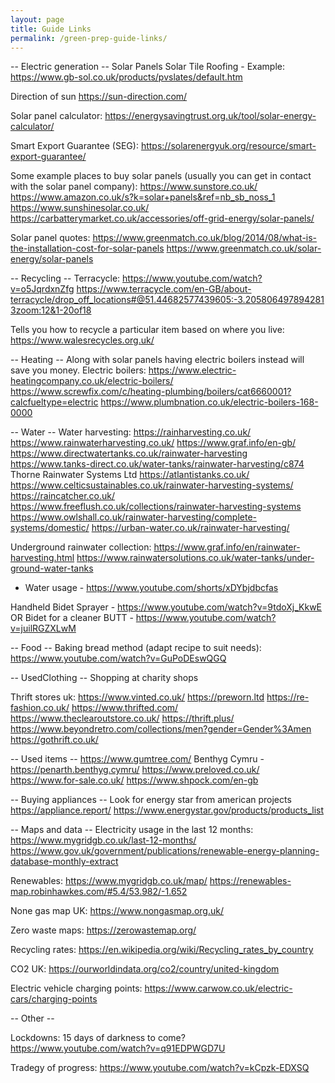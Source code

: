 ```yaml
---
layout: page
title: Guide Links
permalink: /green-prep-guide-links/
---
```


-- Electric generation --
Solar Panels
Solar Tile Roofing - Example: https://www.gb-sol.co.uk/products/pvslates/default.htm

Direction of sun
https://sun-direction.com/

Solar panel calculator:
https://energysavingtrust.org.uk/tool/solar-energy-calculator/

Smart Export Guarantee (SEG):
https://solarenergyuk.org/resource/smart-export-guarantee/

Some example places to buy solar panels (usually you can get in contact with the solar panel company):
https://www.sunstore.co.uk/
https://www.amazon.co.uk/s?k=solar+panels&ref=nb_sb_noss_1
https://www.sunshinesolar.co.uk/
https://carbatterymarket.co.uk/accessories/off-grid-energy/solar-panels/

Solar panel quotes:
https://www.greenmatch.co.uk/blog/2014/08/what-is-the-installation-cost-for-solar-panels
https://www.greenmatch.co.uk/solar-energy/solar-panels

-- Recycling --
Terracycle:
https://www.youtube.com/watch?v=o5JqrdxnZfg
https://www.terracycle.com/en-GB/about-terracycle/drop_off_locations#@51.44682577439605:-3.2058064978942813zoom:12&1-20of18

Tells you how to recycle a particular item based on where you live:
https://www.walesrecycles.org.uk/

-- Heating --
Along with solar panels having electric boilers instead will save you money.
Electric boilers:
https://www.electric-heatingcompany.co.uk/electric-boilers/
https://www.screwfix.com/c/heating-plumbing/boilers/cat6660001?calcfueltype=electric
https://www.plumbnation.co.uk/electric-boilers-168-0000

-- Water --
Water harvesting:
https://rainharvesting.co.uk/
https://www.rainwaterharvesting.co.uk/
https://www.graf.info/en-gb/
https://www.directwatertanks.co.uk/rainwater-harvesting
https://www.tanks-direct.co.uk/water-tanks/rainwater-harvesting/c874
Thorne Rainwater Systems Ltd
https://atlantistanks.co.uk/
https://www.celticsustainables.co.uk/rainwater-harvesting-systems/
https://raincatcher.co.uk/
https://www.freeflush.co.uk/collections/rainwater-harvesting-systems
https://www.owlshall.co.uk/rainwater-harvesting/complete-systems/domestic/
https://urban-water.co.uk/rainwater-harvesting/

Underground rainwater collection:
https://www.graf.info/en/rainwater-harvesting.html
https://www.rainwatersolutions.co.uk/water-tanks/under-ground-water-tanks

- Water usage -
https://www.youtube.com/shorts/xDYbjdbcfas

Handheld Bidet Sprayer - https://www.youtube.com/watch?v=9tdoXj_KkwE
OR
Bidet for a cleaner BUTT - https://www.youtube.com/watch?v=juilRGZXLwM

-- Food --
Baking bread method (adapt recipe to suit needs):
https://www.youtube.com/watch?v=GuPoDEswQGQ

-- UsedClothing --
Shopping at charity shops

Thrift stores uk:
https://www.vinted.co.uk/
https://preworn.ltd
https://re-fashion.co.uk/
https://www.thrifted.com/
https://www.theclearoutstore.co.uk/
https://thrift.plus/
https://www.beyondretro.com/collections/men?gender=Gender%3Amen
https://gothrift.co.uk/

-- Used items --
https://www.gumtree.com/
Benthyg Cymru - https://penarth.benthyg.cymru/
https://www.preloved.co.uk/
https://www.for-sale.co.uk/
https://www.shpock.com/en-gb

-- Buying appliances --
Look for energy star from american projects
https://appliance.report/
https://www.energystar.gov/products/products_list

-- Maps and data --
Electricity usage in the last 12 months:
https://www.mygridgb.co.uk/last-12-months/
https://www.gov.uk/government/publications/renewable-energy-planning-database-monthly-extract

Renewables:
https://www.mygridgb.co.uk/map/
https://renewables-map.robinhawkes.com/#5.4/53.982/-1.652

None gas map UK:
https://www.nongasmap.org.uk/

Zero waste maps:
https://zerowastemap.org/

Recycling rates:
https://en.wikipedia.org/wiki/Recycling_rates_by_country

CO2 UK:
https://ourworldindata.org/co2/country/united-kingdom

Electric vehicle charging points:
https://www.carwow.co.uk/electric-cars/charging-points

-- Other --

Lockdowns:
15 days of darkness to come?
https://www.youtube.com/watch?v=q91EDPWGD7U

Tradegy of progress:
https://www.youtube.com/watch?v=kCpzk-EDXSQ

